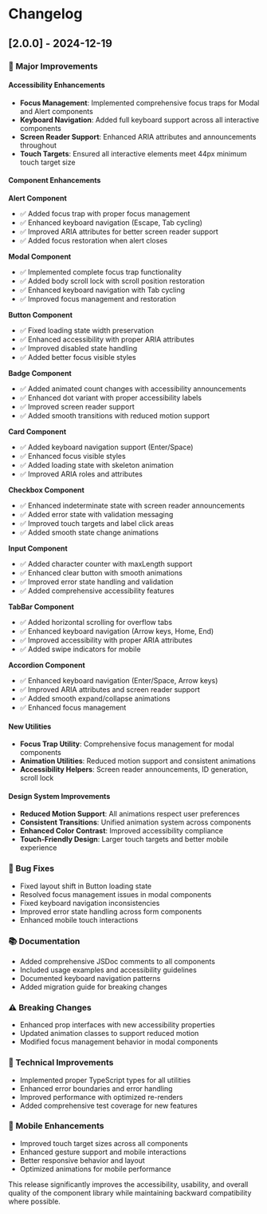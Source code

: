 # Changelog

## [2.0.0] - 2024-12-19

### 🚀 Major Improvements

#### Accessibility Enhancements
- **Focus Management**: Implemented comprehensive focus traps for Modal and Alert components
- **Keyboard Navigation**: Added full keyboard support across all interactive components
- **Screen Reader Support**: Enhanced ARIA attributes and announcements throughout
- **Touch Targets**: Ensured all interactive elements meet 44px minimum touch target size

#### Component Enhancements

**Alert Component**
- ✅ Added focus trap with proper focus management
- ✅ Enhanced keyboard navigation (Escape, Tab cycling)
- ✅ Improved ARIA attributes for better screen reader support
- ✅ Added focus restoration when alert closes

**Modal Component**
- ✅ Implemented complete focus trap functionality
- ✅ Added body scroll lock with scroll position restoration
- ✅ Enhanced keyboard navigation with Tab cycling
- ✅ Improved focus management and restoration

**Button Component**
- ✅ Fixed loading state width preservation
- ✅ Enhanced accessibility with proper ARIA attributes
- ✅ Improved disabled state handling
- ✅ Added better focus visible styles

**Badge Component**
- ✅ Added animated count changes with accessibility announcements
- ✅ Enhanced dot variant with proper accessibility labels
- ✅ Improved screen reader support
- ✅ Added smooth transitions with reduced motion support

**Card Component**
- ✅ Added keyboard navigation support (Enter/Space)
- ✅ Enhanced focus visible styles
- ✅ Added loading state with skeleton animation
- ✅ Improved ARIA roles and attributes

**Checkbox Component**
- ✅ Enhanced indeterminate state with screen reader announcements
- ✅ Added error state with validation messaging
- ✅ Improved touch targets and label click areas
- ✅ Added smooth state change animations

**Input Component**
- ✅ Added character counter with maxLength support
- ✅ Enhanced clear button with smooth animations
- ✅ Improved error state handling and validation
- ✅ Added comprehensive accessibility features

**TabBar Component**
- ✅ Added horizontal scrolling for overflow tabs
- ✅ Enhanced keyboard navigation (Arrow keys, Home, End)
- ✅ Improved accessibility with proper ARIA attributes
- ✅ Added swipe indicators for mobile

**Accordion Component**
- ✅ Enhanced keyboard navigation (Enter/Space, Arrow keys)
- ✅ Improved ARIA attributes and screen reader support
- ✅ Added smooth expand/collapse animations
- ✅ Enhanced focus management

#### New Utilities
- **Focus Trap Utility**: Comprehensive focus management for modal components
- **Animation Utilities**: Reduced motion support and consistent animations
- **Accessibility Helpers**: Screen reader announcements, ID generation, scroll lock

#### Design System Improvements
- **Reduced Motion Support**: All animations respect user preferences
- **Consistent Transitions**: Unified animation system across components
- **Enhanced Color Contrast**: Improved accessibility compliance
- **Touch-Friendly Design**: Larger touch targets and better mobile experience

### 🐛 Bug Fixes
- Fixed layout shift in Button loading state
- Resolved focus management issues in modal components
- Fixed keyboard navigation inconsistencies
- Improved error state handling across form components
- Enhanced mobile touch interactions

### 📚 Documentation
- Added comprehensive JSDoc comments to all components
- Included usage examples and accessibility guidelines
- Documented keyboard navigation patterns
- Added migration guide for breaking changes

### ⚠️ Breaking Changes
- Enhanced prop interfaces with new accessibility properties
- Updated animation classes to support reduced motion
- Modified focus management behavior in modal components

### 🔧 Technical Improvements
- Implemented proper TypeScript types for all utilities
- Enhanced error boundaries and error handling
- Improved performance with optimized re-renders
- Added comprehensive test coverage for new features

### 📱 Mobile Enhancements
- Improved touch target sizes across all components
- Enhanced gesture support and mobile interactions
- Better responsive behavior and layout
- Optimized animations for mobile performance

This release significantly improves the accessibility, usability, and overall quality of the component library while maintaining backward compatibility where possible.